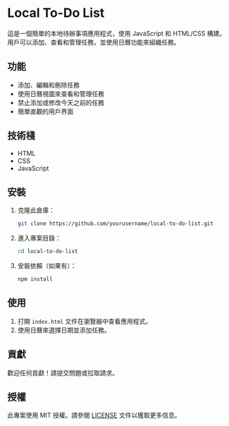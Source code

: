 # Local To-Do List

這是一個簡單的本地待辦事項應用程式，使用 JavaScript 和 HTML/CSS 構建。用戶可以添加、查看和管理任務，並使用日曆功能來組織任務。

## 功能

- 添加、編輯和刪除任務
- 使用日曆視圖來查看和管理任務
- 禁止添加或修改今天之前的任務
- 簡單直觀的用戶界面

## 技術棧

- HTML
- CSS
- JavaScript

## 安裝

1. 克隆此倉庫：

   ```bash
   git clone https://github.com/yourusername/local-to-do-list.git
   ```

2. 進入專案目錄：

   ```bash
   cd local-to-do-list
   ```

3. 安裝依賴（如果有）：
   ```bash
   npm install
   ```

## 使用

1. 打開 `index.html` 文件在瀏覽器中查看應用程式。
2. 使用日曆來選擇日期並添加任務。

## 貢獻

歡迎任何貢獻！請提交問題或拉取請求。

## 授權

此專案使用 MIT 授權。請參閱 [LICENSE](LICENSE) 文件以獲取更多信息。
